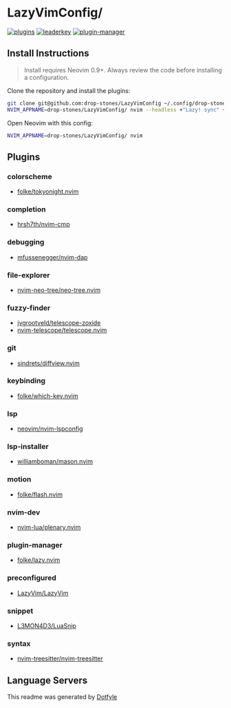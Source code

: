 # LazyVimConfig/

[![plugins](https://dotfyle.com/drop-stones/lazyvimconfig/badges/plugins?style=flat)](https://dotfyle.com/drop-stones/lazyvimconfig)
[![leaderkey](https://dotfyle.com/drop-stones/lazyvimconfig/badges/leaderkey?style=flat)](https://dotfyle.com/drop-stones/lazyvimconfig)
[![plugin-manager](https://dotfyle.com/drop-stones/lazyvimconfig/badges/plugin-manager?style=flat)](https://dotfyle.com/drop-stones/lazyvimconfig)

## Install Instructions

 > Install requires Neovim 0.9+. Always review the code before installing a configuration.

Clone the repository and install the plugins:

```sh
git clone git@github.com:drop-stones/LazyVimConfig ~/.config/drop-stones/LazyVimConfig
NVIM_APPNAME=drop-stones/LazyVimConfig/ nvim --headless +"Lazy! sync" +qa
```

Open Neovim with this config:

```sh
NVIM_APPNAME=drop-stones/LazyVimConfig/ nvim
```

## Plugins

### colorscheme

+ [folke/tokyonight.nvim](https://dotfyle.com/plugins/folke/tokyonight.nvim)

### completion

+ [hrsh7th/nvim-cmp](https://dotfyle.com/plugins/hrsh7th/nvim-cmp)

### debugging

+ [mfussenegger/nvim-dap](https://dotfyle.com/plugins/mfussenegger/nvim-dap)

### file-explorer

+ [nvim-neo-tree/neo-tree.nvim](https://dotfyle.com/plugins/nvim-neo-tree/neo-tree.nvim)

### fuzzy-finder

+ [jvgrootveld/telescope-zoxide](https://dotfyle.com/plugins/jvgrootveld/telescope-zoxide)
+ [nvim-telescope/telescope.nvim](https://dotfyle.com/plugins/nvim-telescope/telescope.nvim)

### git

+ [sindrets/diffview.nvim](https://dotfyle.com/plugins/sindrets/diffview.nvim)

### keybinding

+ [folke/which-key.nvim](https://dotfyle.com/plugins/folke/which-key.nvim)

### lsp

+ [neovim/nvim-lspconfig](https://dotfyle.com/plugins/neovim/nvim-lspconfig)

### lsp-installer

+ [williamboman/mason.nvim](https://dotfyle.com/plugins/williamboman/mason.nvim)

### motion

+ [folke/flash.nvim](https://dotfyle.com/plugins/folke/flash.nvim)

### nvim-dev

+ [nvim-lua/plenary.nvim](https://dotfyle.com/plugins/nvim-lua/plenary.nvim)

### plugin-manager

+ [folke/lazy.nvim](https://dotfyle.com/plugins/folke/lazy.nvim)

### preconfigured

+ [LazyVim/LazyVim](https://dotfyle.com/plugins/LazyVim/LazyVim)

### snippet

+ [L3MON4D3/LuaSnip](https://dotfyle.com/plugins/L3MON4D3/LuaSnip)

### syntax

+ [nvim-treesitter/nvim-treesitter](https://dotfyle.com/plugins/nvim-treesitter/nvim-treesitter)

## Language Servers

 This readme was generated by [Dotfyle](https://dotfyle.com)
